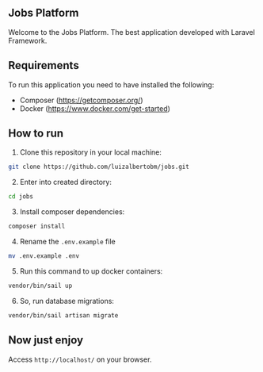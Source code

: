 ## Jobs Platform
Welcome to the Jobs Platform. The best application developed with Laravel Framework.

## Requirements
To run this application you need to have installed the following:
- Composer (https://getcomposer.org/)
- Docker (https://www.docker.com/get-started)
## How to run
1. Clone this repository in your local machine:
```bash
git clone https://github.com/luizalbertobm/jobs.git
```
2. Enter into created directory:
```bash
cd jobs
```
3. Install composer dependencies:
```bash
composer install
```
4. Rename the `.env.example` file
```bash
mv .env.example .env
```
5. Run this command to up docker containers:
```bash
vendor/bin/sail up
```
6. So, run database migrations:
```bash
vendor/bin/sail artisan migrate
```
## Now just enjoy
Access `http://localhost/` on your browser.
